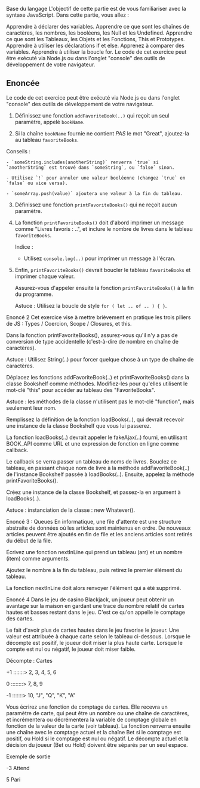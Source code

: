 Base du langage
L'objectif de cette partie est de vous familiariser avec la syntaxe JavaScript. Dans cette partie, vous allez :

Apprendre à déclarer des variables.
Apprendre ce que sont les chaînes de caractères, les nombres, les booléens, les Null et les Undefined.
Apprendre ce que sont les Tableaux, les Objets et les Fonctions, This et Prototypes.
Apprendre à utiliser les déclarations if et else.
Apprenez à comparer des variables.
Apprendre à utiliser la boucle for.
Le code de cet exercice peut être exécuté via Node.js ou dans l'onglet "console" des outils de développement de votre navigateur.


## Enoncée
Le code de cet exercice peut être exécuté via Node.js ou dans l'onglet "console" des outils de développement de votre navigateur.

1. Définissez une fonction `addFavoriteBook(..)` qui reçoit un seul paramètre, appelé `bookName`.

2. Si la chaîne `bookName` fournie ne contient *PAS* le mot "Great", ajoutez-la au tableau `favoriteBooks`.

Conseils :

	- `someString.includes(anotherString)` renverra `true` si `anotherString` est trouvé dans `someString`, ou `false` sinon.

	- Utilisez `!` pour annuler une valeur booléenne (changez `true` en `false` ou vice versa).

	- `someArray.push(value)` ajoutera une valeur à la fin du tableau.

3. Définissez une fonction `printFavoriteBooks()` qui ne reçoit aucun paramètre.

4. La fonction `printFavoriteBooks()` doit d'abord imprimer un message comme "Livres favoris : ..", et inclure le nombre de livres dans le tableau `favoriteBooks`.

	Indice :


	- Utilisez `console.log(..)` pour imprimer un message à l'écran.

5. Enfin, `printFavoriteBooks()` devrait boucler le tableau `favoriteBooks` et imprimer chaque valeur.

	Assurez-vous d'appeler ensuite la fonction `printFavoriteBooks()` à la fin du programme.

	Astuce : Utilisez la boucle de style `for ( let .. of .. ) { }`.
	
Enoncé 2
Cet exercice vise à mettre brièvement en pratique les trois piliers de JS : Types / Coercion, Scope / Closures, et this.

Dans la fonction printFavoriteBooks(), assurez-vous qu'il n'y a pas de conversion de type accidentelle (c'est-à-dire de nombre en chaîne de caractères).

Astuce : Utilisez String(..) pour forcer quelque chose à un type de chaîne de caractères.

Déplacez les fonctions addFavoriteBook(..) et printFavoriteBooks() dans la classe Bookshelf comme méthodes. Modifiez-les pour qu'elles utilisent le mot-clé "this" pour accéder au tableau des "FavoriteBooks".

Astuce : les méthodes de la classe n'utilisent pas le mot-clé "function", mais seulement leur nom.

Remplissez la définition de la fonction loadBooks(..), qui devrait recevoir une instance de la classe Bookshelf que vous lui passerez.

La fonction loadBooks(..) devrait appeler le fakeAjax(..) fourni, en utilisant BOOK_API comme URL et une expression de fonction en ligne comme callback.

Le callback se verra passer un tableau de noms de livres. Bouclez ce tableau, en passant chaque nom de livre à la méthode addFavoriteBook(..) de l'instance Bookshelf passée à loadBooks(..). Ensuite, appelez la méthode printFavoriteBooks().

Créez une instance de la classe Bookshelf, et passez-la en argument à loadBooks(..).

Astuce : instanciation de la classe : new Whatever().

Enoncé 3 : Queues
En informatique, une file d'attente est une structure abstraite de données où les articles sont maintenus en ordre. De nouveaux articles peuvent être ajoutés en fin de file et les anciens articles sont retirés du début de la file.

Écrivez une fonction nextInLine qui prend un tableau (arr) et un nombre (item) comme arguments.

Ajoutez le nombre à la fin du tableau, puis retirez le premier élément du tableau.

La fonction nextInLine doit alors renvoyer l'élément qui a été supprimé.

Enoncé 4
Dans le jeu de casino Blackjack, un joueur peut obtenir un avantage sur la maison en gardant une trace du nombre relatif de cartes hautes et basses restant dans le jeu. C'est ce qu'on appelle le comptage des cartes.

Le fait d'avoir plus de cartes hautes dans le jeu favorise le joueur. Une valeur est attribuée à chaque carte selon le tableau ci-dessous. Lorsque le décompte est positif, le joueur doit miser la plus haute carte. Lorsque le compte est nul ou négatif, le joueur doit miser faible.

Décompte : Cartes

+1 :::::::> 2, 3, 4, 5, 6

0 ::::::::> 7, 8, 9

-1 :::::::> 10, "J", "Q", "K", "A"

Vous écrirez une fonction de comptage de cartes. Elle recevra un paramètre de carte, qui peut être un nombre ou une chaîne de caractères, et incrémentera ou décrémentera la variable de comptage globale en fonction de la valeur de la carte (voir tableau). La fonction renverra ensuite une chaîne avec le comptage actuel et la chaîne Bet si le comptage est positif, ou Hold si le comptage est nul ou négatif. Le décompte actuel et la décision du joueur (Bet ou Hold) doivent être séparés par un seul espace.

Exemple de sortie

-3 Attend

5 Pari
